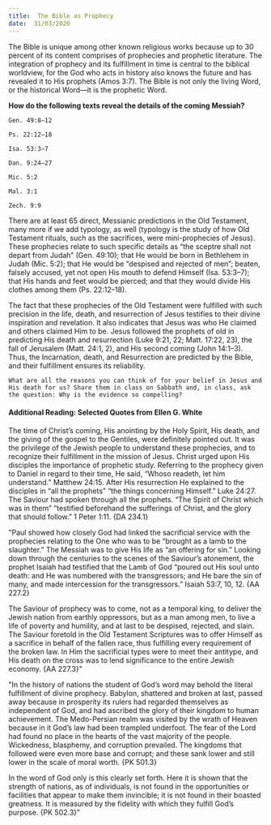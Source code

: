 ```yaml
---
title:  The Bible as Prophecy
date:  31/03/2020
---
```


The Bible is unique among other known religious works because up to 30 percent of its content comprises of prophecies and prophetic literature. The integration of prophecy and its fulfillment in time is central to the biblical worldview, for the God who acts in history also knows the future and has revealed it to His prophets (Amos 3:7). The Bible is not only the living Word, or the historical Word—it is the prophetic Word.

**How do the following texts reveal the details of the coming Messiah?**

`Gen. 49:8–12`

`Ps. 22:12–18`

`Isa. 53:3–7`

`Dan. 9:24–27`

`Mic. 5:2`

`Mal. 3:1`

`Zech. 9:9`

There are at least 65 direct, Messianic predictions in the Old Testament, many more if we add typology, as well (typology is the study of how Old Testament rituals, such as the sacrifices, were mini-prophecies of Jesus). These prophecies relate to such specific details as “the sceptre shall not depart from Judah” (Gen. 49:10); that He would be born in Bethlehem in Judah (Mic. 5:2); that He would be “despised and rejected of men”; beaten, falsely accused, yet not open His mouth to defend Himself (Isa. 53:3–7); that His hands and feet would be pierced; and that they would divide His clothes among them (Ps. 22:12–18).

The fact that these prophecies of the Old Testament were fulfilled with such precision in the life, death, and resurrection of Jesus testifies to their divine inspiration and revelation. It also indicates that Jesus was who He claimed and others claimed Him to be. Jesus followed the prophets of old in predicting His death and resurrection (Luke 9:21, 22; Matt. 17:22, 23), the fall of Jerusalem (Matt. 24:1, 2), and His second coming (John 14:1–3). Thus, the Incarnation, death, and Resurrection are predicted by the Bible, and their fulfillment ensures its reliability.

`What are all the reasons you can think of for your belief in Jesus and His death for us? Share them in class on Sabbath and, in class, ask the question: Why is the evidence so compelling?`

#### Additional Reading: Selected Quotes from Ellen G. White

The time of Christ’s coming, His anointing by the Holy Spirit, His death, and the giving of the gospel to the Gentiles, were definitely pointed out. It was the privilege of the Jewish people to understand these prophecies, and to recognize their fulfillment in the mission of Jesus. Christ urged upon His disciples the importance of prophetic study. Referring to the prophecy given to Daniel in regard to their time, He said, “Whoso readeth, let him understand.” Matthew 24:15. After His resurrection He explained to the disciples in “all the prophets” “the things concerning Himself.” Luke 24:27. The Saviour had spoken through all the prophets. “The Spirit of Christ which was in them” “testified beforehand the sufferings of Christ, and the glory that should follow.” 1 Peter 1:11. {DA 234.1}

"Paul showed how closely God had linked the sacrificial service with the prophecies relating to the One who was to be “brought as a lamb to the slaughter.” The Messiah was to give His life as “an offering for sin.” Looking down through the centuries to the scenes of the Saviour’s atonement, the prophet Isaiah had testified that the Lamb of God “poured out His soul unto death: and He was numbered with the transgressors; and He bare the sin of many, and made intercession for the transgressors.” Isaiah 53:7, 10, 12. {AA 227.2}

The Saviour of prophecy was to come, not as a temporal king, to deliver the Jewish nation from earthly oppressors, but as a man among men, to live a life of poverty and humility, and at last to be despised, rejected, and slain. The Saviour foretold in the Old Testament Scriptures was to offer Himself as a sacrifice in behalf of the fallen race, thus fulfilling every requirement of the broken law. In Him the sacrificial types were to meet their antitype, and His death on the cross was to lend significance to the entire Jewish economy. {AA 227.3}"

"In the history of nations the student of God’s word may behold the literal fulfillment of divine prophecy. Babylon, shattered and broken at last, passed away because in prosperity its rulers had regarded themselves as independent of God, and had ascribed the glory of their kingdom to human achievement. The Medo-Persian realm was visited by the wrath of Heaven because in it God’s law had been trampled underfoot. The fear of the Lord had found no place in the hearts of the vast majority of the people. Wickedness, blasphemy, and corruption prevailed. The kingdoms that followed were even more base and corrupt; and these sank lower and still lower in the scale of moral worth. {PK 501.3}

In the word of God only is this clearly set forth. Here it is shown that the strength of nations, as of individuals, is not found in the opportunities or facilities that appear to make them invincible; it is not found in their boasted greatness. It is measured by the fidelity with which they fulfill God’s purpose. {PK 502.3}"